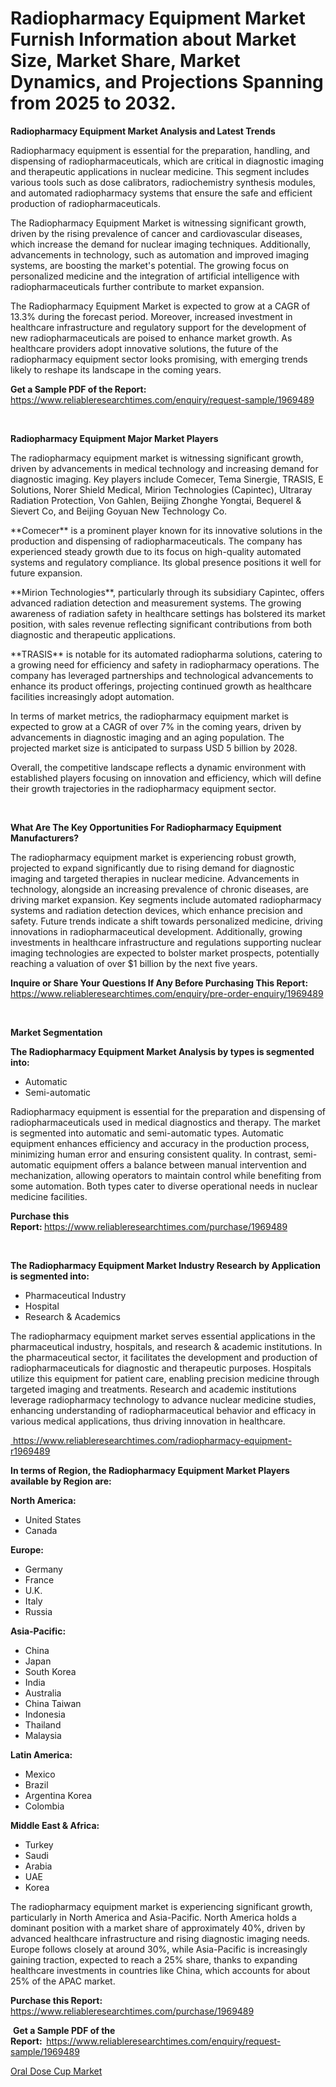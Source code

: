 <p><h1>Radiopharmacy Equipment Market Furnish Information about Market Size, Market Share, Market Dynamics, and Projections Spanning from 2025 to 2032.</h1></p><p><strong>Radiopharmacy Equipment Market Analysis and Latest Trends</strong></p>
<p><p>Radiopharmacy equipment is essential for the preparation, handling, and dispensing of radiopharmaceuticals, which are critical in diagnostic imaging and therapeutic applications in nuclear medicine. This segment includes various tools such as dose calibrators, radiochemistry synthesis modules, and automated radiopharmacy systems that ensure the safe and efficient production of radiopharmaceuticals.</p><p>The Radiopharmacy Equipment Market is witnessing significant growth, driven by the rising prevalence of cancer and cardiovascular diseases, which increase the demand for nuclear imaging techniques. Additionally, advancements in technology, such as automation and improved imaging systems, are boosting the market's potential. The growing focus on personalized medicine and the integration of artificial intelligence with radiopharmaceuticals further contribute to market expansion.</p><p>The Radiopharmacy Equipment Market is expected to grow at a CAGR of 13.3% during the forecast period. Moreover, increased investment in healthcare infrastructure and regulatory support for the development of new radiopharmaceuticals are poised to enhance market growth. As healthcare providers adopt innovative solutions, the future of the radiopharmacy equipment sector looks promising, with emerging trends likely to reshape its landscape in the coming years.</p></p>
<p><strong>Get a Sample PDF of the Report:&nbsp;</strong> <a href="https://www.reliableresearchtimes.com/enquiry/request-sample/1969489?utm_campaign=3187&utm_medium=2&utm_source=Github&utm_content=ia&utm_term=05032025&utm_id=radiopharmacy-equipment">https://www.reliableresearchtimes.com/enquiry/request-sample/1969489</a></p>
<p>&nbsp;</p>
<p><strong>Radiopharmacy Equipment Major Market Players</strong></p>
<p><p>The radiopharmacy equipment market is witnessing significant growth, driven by advancements in medical technology and increasing demand for diagnostic imaging. Key players include Comecer, Tema Sinergie, TRASIS, E Solutions, Norer Shield Medical, Mirion Technologies (Capintec), Ultraray Radiation Protection, Von Gahlen, Beijing Zhonghe Yongtai, Bequerel & Sievert Co, and Beijing Goyuan New Technology Co.</p><p>**Comecer** is a prominent player known for its innovative solutions in the production and dispensing of radiopharmaceuticals. The company has experienced steady growth due to its focus on high-quality automated systems and regulatory compliance. Its global presence positions it well for future expansion.</p><p>**Mirion Technologies**, particularly through its subsidiary Capintec, offers advanced radiation detection and measurement systems. The growing awareness of radiation safety in healthcare settings has bolstered its market position, with sales revenue reflecting significant contributions from both diagnostic and therapeutic applications.</p><p>**TRASIS** is notable for its automated radiopharma solutions, catering to a growing need for efficiency and safety in radiopharmacy operations. The company has leveraged partnerships and technological advancements to enhance its product offerings, projecting continued growth as healthcare facilities increasingly adopt automation.</p><p>In terms of market metrics, the radiopharmacy equipment market is expected to grow at a CAGR of over 7% in the coming years, driven by advancements in diagnostic imaging and an aging population. The projected market size is anticipated to surpass USD 5 billion by 2028.</p><p>Overall, the competitive landscape reflects a dynamic environment with established players focusing on innovation and efficiency, which will define their growth trajectories in the radiopharmacy equipment sector.</p></p>
<p>&nbsp;</p>
<p><strong>What Are The Key Opportunities For Radiopharmacy Equipment Manufacturers?</strong></p>
<p><p>The radiopharmacy equipment market is experiencing robust growth, projected to expand significantly due to rising demand for diagnostic imaging and targeted therapies in nuclear medicine. Advancements in technology, alongside an increasing prevalence of chronic diseases, are driving market expansion. Key segments include automated radiopharmacy systems and radiation detection devices, which enhance precision and safety. Future trends indicate a shift towards personalized medicine, driving innovations in radiopharmaceutical development. Additionally, growing investments in healthcare infrastructure and regulations supporting nuclear imaging technologies are expected to bolster market prospects, potentially reaching a valuation of over $1 billion by the next five years.</p></p>
<p><strong>Inquire or Share Your Questions If Any Before Purchasing This Report:</strong> <a href="https://www.reliableresearchtimes.com/enquiry/pre-order-enquiry/1969489?utm_campaign=3187&utm_medium=2&utm_source=Github&utm_content=ia&utm_term=05032025&utm_id=radiopharmacy-equipment">https://www.reliableresearchtimes.com/enquiry/pre-order-enquiry/1969489</a></p>
<p>&nbsp;</p>
<p><strong>Market Segmentation</strong></p>
<p><strong>The Radiopharmacy Equipment Market Analysis by types is segmented into:</strong></p>
<p><ul><li>Automatic</li><li>Semi-automatic</li></ul></p>
<p><p>Radiopharmacy equipment is essential for the preparation and dispensing of radiopharmaceuticals used in medical diagnostics and therapy. The market is segmented into automatic and semi-automatic types. Automatic equipment enhances efficiency and accuracy in the production process, minimizing human error and ensuring consistent quality. In contrast, semi-automatic equipment offers a balance between manual intervention and mechanization, allowing operators to maintain control while benefiting from some automation. Both types cater to diverse operational needs in nuclear medicine facilities.</p></p>
<p><strong>Purchase this Report:&nbsp;</strong><a href="https://www.reliableresearchtimes.com/purchase/1969489?utm_campaign=3187&utm_medium=2&utm_source=Github&utm_content=ia&utm_term=05032025&utm_id=radiopharmacy-equipment">https://www.reliableresearchtimes.com/purchase/1969489</a></p>
<p>&nbsp;</p>
<p><strong>The Radiopharmacy Equipment Market Industry Research by Application is segmented into:</strong></p>
<p><ul><li>Pharmaceutical Industry</li><li>Hospital</li><li>Research & Academics</li></ul></p>
<p><p>The radiopharmacy equipment market serves essential applications in the pharmaceutical industry, hospitals, and research & academic institutions. In the pharmaceutical sector, it facilitates the development and production of radiopharmaceuticals for diagnostic and therapeutic purposes. Hospitals utilize this equipment for patient care, enabling precision medicine through targeted imaging and treatments. Research and academic institutions leverage radiopharmacy technology to advance nuclear medicine studies, enhancing understanding of radiopharmaceutical behavior and efficacy in various medical applications, thus driving innovation in healthcare.</p></p>
<p><a href="https://www.reliableresearchtimes.com/radiopharmacy-equipment-r1969489?utm_campaign=3187&utm_medium=2&utm_source=Github&utm_content=ia&utm_term=05032025&utm_id=radiopharmacy-equipment">&nbsp;https://www.reliableresearchtimes.com/radiopharmacy-equipment-r1969489</a></p>
<p><strong>In terms of Region, the Radiopharmacy Equipment Market Players available by Region are:</strong></p>
<p>
    <p> <strong> North America: </strong>
        <ul>
            <li>United States</li>
            <li>Canada</li>
        </ul>
        </p> 
    <p> <strong> Europe: </strong>
        <ul>
            <li>Germany</li>
            <li>France</li>
            <li>U.K.</li>
            <li>Italy</li>
            <li>Russia</li>
        </ul>
        </p> 
    <p> <strong> Asia-Pacific: </strong>
        <ul>
            <li>China</li>
            <li>Japan</li>
            <li>South Korea</li>
            <li>India</li>
            <li>Australia</li>
            <li>China Taiwan</li>
            <li>Indonesia</li>
            <li>Thailand</li>
            <li>Malaysia</li>
        </ul>
        </p> 
    <p> <strong> Latin America: </strong>
        <ul>
            <li>Mexico</li>
            <li>Brazil</li>
            <li>Argentina Korea</li>
            <li>Colombia</li>
        </ul>
        </p> 
    <p> <strong> Middle East & Africa: </strong>
        <ul>
            <li>Turkey</li>
            <li>Saudi</li>
            <li>Arabia</li>
            <li>UAE</li>
            <li>Korea</li>
        </ul>
    </p>
    </p>
<p><p>The radiopharmacy equipment market is experiencing significant growth, particularly in North America and Asia-Pacific. North America holds a dominant position with a market share of approximately 40%, driven by advanced healthcare infrastructure and rising diagnostic imaging needs. Europe follows closely at around 30%, while Asia-Pacific is increasingly gaining traction, expected to reach a 25% share, thanks to expanding healthcare investments in countries like China, which accounts for about 25% of the APAC market.</p></p>
<p><strong>Purchase this Report: </strong><a href="https://www.reliableresearchtimes.com/purchase/1969489?utm_campaign=3187&utm_medium=2&utm_source=Github&utm_content=ia&utm_term=05032025&utm_id=radiopharmacy-equipment">https://www.reliableresearchtimes.com/purchase/1969489</a></p>
<p>&nbsp;<strong>Get a Sample PDF of the Report:&nbsp;&nbsp;</strong><a href="https://www.reliableresearchtimes.com/enquiry/request-sample/1969489?utm_campaign=3187&utm_medium=2&utm_source=Github&utm_content=ia&utm_term=05032025&utm_id=radiopharmacy-equipment">https://www.reliableresearchtimes.com/enquiry/request-sample/1969489</a></p>
<p><strong></strong></p>
<p><p><a href="https://github.com/briandahm87/Market-Research-Report-List-1/blob/main/oral-dose-cup-market.md?utm_campaign=3187&utm_medium=2&utm_source=Github&utm_content=ia&utm_term=05032025&utm_id=radiopharmacy-equipment">Oral Dose Cup Market</a></p></p>